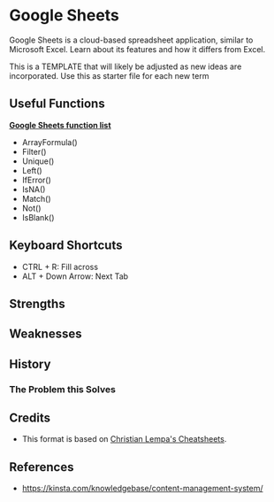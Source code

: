 # Google Sheets

Google Sheets is a cloud-based spreadsheet application, similar to Microsoft Excel. Learn about its features and how it differs from Excel.

This is a TEMPLATE that will likely be adjusted as new ideas are incorporated. Use this as starter file for each new term

## Useful Functions

**[Google Sheets function list](https://support.google.com/docs/table/25273)**

- ArrayFormula()
- Filter()
- Unique()
- Left()
- IfError()
- IsNA()
- Match()
- Not()
- IsBlank()

## Keyboard Shortcuts

- CTRL + R: Fill across
- ALT + Down Arrow: Next Tab

## Strengths

## Weaknesses

## History

### The Problem this Solves

## Credits

- This format is based on [Christian Lempa's Cheatsheets](https://github.com/ChristianLempa/cheat-sheets/blob/main/linux/awk.md).

## References

- https://kinsta.com/knowledgebase/content-management-system/